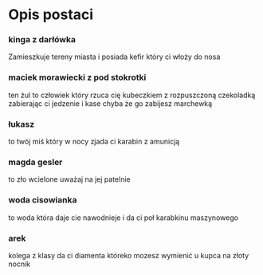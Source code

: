 # Opis postaci

### kinga z darłówka
Zamieszkuje tereny miasta i posiada kefir który ci włoży do nosa
### maciek morawiecki z pod stokrotki
ten żul to człowiek który rzuca cię kubeczkiem z rozpuszczoną czekoladką zabierając ci jedzenie i kase chyba że go zabijesz marchewką
### łukasz 
to twój miś który w nocy zjada ci karabin z amunicją
### magda gesler 
to zło wcielone uważaj na jej patelnie
### woda cisowianka
to woda która daje cie nawodnieje i da ci poł karabkinu maszynowego
### arek
kolega z klasy da ci diamenta któreko mozesz wymienić u kupca na złoty nocnik
